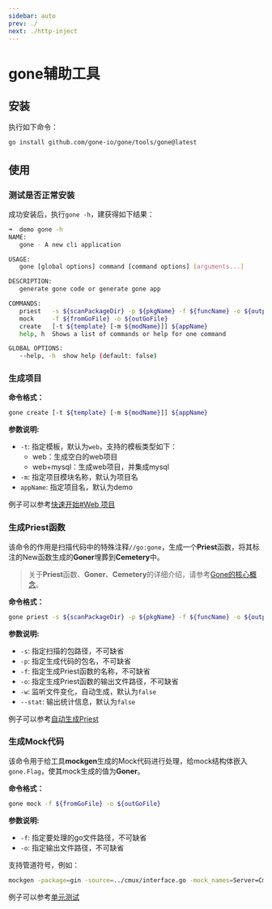 ```yaml
---
sidebar: auto
prev: ./
next: ./http-inject
---
```


# gone辅助工具

## 安装
执行如下命令：
```bash
go install github.com/gone-io/gone/tools/gone@latest
```

## 使用

### 测试是否正常安装
成功安装后，执行`gone -h`，建获得如下结果：
```bash
➜  demo gone -h
NAME:
   gone - A new cli application

USAGE:
   gone [global options] command [command options] [arguments...]

DESCRIPTION:
   generate gone code or generate gone app

COMMANDS:
   priest   -s ${scanPackageDir} -p ${pkgName} -f ${funcName} -o ${outputFilePath} [-w]
   mock     -f ${fromGoFile} -o ${outGoFile}
   create   [-t ${template} [-m ${modName}]] ${appName}
   help, h  Shows a list of commands or help for one command

GLOBAL OPTIONS:
   --help, -h  show help (default: false)
```

### 生成项目
**命令格式：**
```bash
gone create [-t ${template} [-m ${modName}]] ${appName}
```
**参数说明:**
- `-t`: 指定模板，默认为`web`，支持的模板类型如下：
  - web：生成空白的web项目
  - web+mysql：生成web项目，并集成mysql
- `-m`: 指定项目模块名称，默认为项目名
- `appName`: 指定项目名，默认为demo

例子可以参考[快速开始#Web 项目](https://goner.fun/zh/quick-start/web.html)


### 生成Priest函数
该命令的作用是扫描代码中的特殊注释`//go:gone`，生成一个**Priest**函数，将其标注的New函数生成的**Goner**埋葬到**Cemetery**中。
> 关于**Priest**函数、**Goner**、**Cemetery**的详细介绍，请参考[Gone的核心概念](https://goner.fun/zh/guide/core-concept.html)。

**命令格式：**
```bash
gone priest -s ${scanPackageDir} -p ${pkgName} -f ${funcName} -o ${outputFilePath} [-w] [--stat]
```

**参数说明:**
- `-s`: 指定扫描的包路径，不可缺省
- `-p`: 指定生成代码的包名，不可缺省
- `-f`: 指定生成Priest函数的名称，不可缺省
- `-o`: 指定生成Priest函数的输出文件路径，不可缺省
- `-w`: 监听文件变化，自动生成，默认为`false`
- `--stat`: 输出统计信息，默认为`false`

例子可以参考[自动生成Priest](https://goner.fun/zh/guide/auto-gen-priest.html)

### 生成Mock代码
该命令用于给工具**mockgen**生成的Mock代码进行处理，给mock结构体嵌入`gone.Flag`，使其mock生成的值为**Goner**。

**命令格式：**
```bash
gone mock -f ${fromGoFile} -o ${outGoFile}
```

**参数说明:**
- `-f`: 指定要处理的go文件路径，不可缺省
- `-o`: 指定输出文件路径，不可缺省

支持管道符号，例如：
```bash
mockgen -package=gin -source=../cmux/interface.go -mock_names=Server=CmuxServer -|gone mock -o cumx_Server_mock_test.go
```
例子可以参考[单元测试](https://goner.fun/zh/guide/unit-test.html)